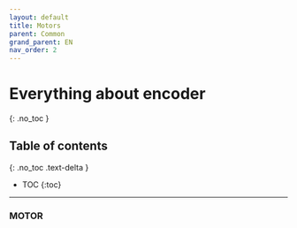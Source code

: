 ```yaml
---
layout: default
title: Motors
parent: Common
grand_parent: EN
nav_order: 2
---
```


# Everything about encoder
{: .no_toc }

## Table of contents
{: .no_toc .text-delta }

- TOC
{:toc}

---

### MOTOR
